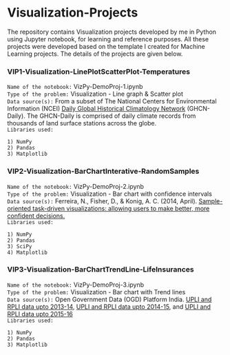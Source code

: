 # Visualization-Projects

The repository contains Visualization projects developed by me in Python using Jupyter notebook, for learning and reference purposes. All these projects were developed based on the template I created for Machine Learning projects. The details of the projects are given below.

### **VIP1-Visualization-LinePlotScatterPlot-Temperatures**   
`Name of the notebook:` VizPy-DemoProj-1.ipynb   
`Type of the problem:` Visualization - Line graph & Scatter plot   
`Data source(s):` From a subset of The National Centers for Environmental Information (NCEI) [Daily Global Historical Climatology Network](https://www1.ncdc.noaa.gov/pub/data/ghcn/daily/readme.txt) (GHCN-Daily). The GHCN-Daily is comprised of daily climate records from thousands of land surface stations across the globe.   
`Libraries used:`
```
1) NumPy
2) Pandas
3) Matplotlib
```


### **VIP2-Visualization-BarChartInterative-RandomSamples**   
`Name of the notebook:` VizPy-DemoProj-2.ipynb   
`Type of the problem:` Visualization - Bar chart with confidence intervals   
`Data source(s):` Ferreira, N., Fisher, D., & Konig, A. C. (2014, April). [Sample-oriented task-driven visualizations: allowing users to make better, more confident decisions.](https://www.microsoft.com/en-us/research/wp-content/uploads/2016/02Ferreira_Fisher_Sample_Oriented_Tasks.pdf)   
`Libraries used:`
```
1) NumPy
2) Pandas
3) SciPy
4) Matplotlib
```


### **VIP3-Visualization-BarChartTrendLine-LifeInsurances**   
`Name of the notebook:` VizPy-DemoProj-3.ipynb   
`Type of the problem:` Visualization - Bar chart with Trend lines   
`Data source(s):` Open Government Data (OGD) Platform India. [UPLI and RPLI data upto 2013-14](https://data.gov.in/resources/postal-life-insurance-pli-rural-postal-life-insurance-rpli-polices-issued-upto-2013-14), [UPLI and RPLI data upto 2014-15](https://data.gov.in/resources/postal-life-insurance-pli-rural-postal-life-insurance-rpli-policies-issued-upto-2014-15), and [UPLI and RPLI data upto 2015-16](https://data.gov.in/resources/postal-life-insurance-pli-rural-postal-life-insurance-rpli-policies-issued-2001-02-2015-16)   
`Libraries used:`
```
1) NumPy
2) Pandas
3) Matplotlib
```
